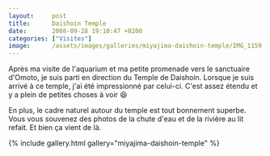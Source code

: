 ```yaml
---
layout:     post
title:      Daishoin Temple
date:       2008-09-28 19:10:47 +0200
categories: ["Visites"]
image:      /assets/images/galleries/miyajima-daishoin-temple/IMG_1159.JPG
---
```


Après ma visite de l'aquarium et ma petite promenade vers le sanctuaire d'Omoto, je suis parti en direction du
Temple de Daishoin. Lorsque je suis arrivé à ce temple, j'ai été impressionné par celui-ci. C'est assez étendu et y
a plein de petites choses à voir :laughing:

<!--more-->

En plus, le cadre naturel autour du temple est tout bonnement superbe. Vous vous souvenez des photos de la chute
d'eau et de la rivière au lit refait. Et bien ça vient de là.

{% include gallery.html gallery="miyajima-daishoin-temple" %}